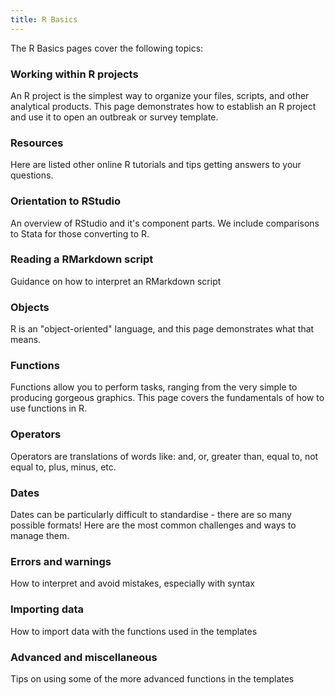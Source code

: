 ```yaml
---
title: R Basics
---
```


The R Basics pages cover the following topics:

### Working within R projects  

An R project is the simplest way to organize your files, scripts, and other analytical products. This page
demonstrates how to establish an R project and use it to open an outbreak or survey template.  

### Resources  

Here are listed other online R tutorials and tips getting answers to your questions.  

### Orientation to RStudio  

An overview of RStudio and it's component parts. We include comparisons to Stata for those converting to R.

### Reading a RMarkdown script

Guidance on how to interpret an RMarkdown script 
### Objects  

R is an "object-oriented" language, and this page demonstrates what that means.

### Functions

Functions allow you to perform tasks, ranging from the very simple to producing gorgeous graphics.
This page covers the fundamentals of how to use functions in R.

### Operators  

Operators are translations of words like: and, or, greater than, equal to, not equal to, plus, minus, etc. 

### Dates  

Dates can be particularly difficult to standardise - there are so many possible formats!
Here are the most common challenges and ways to manage them.  

### Errors and warnings 

How to interpret and avoid mistakes, especially with syntax

### Importing data

How to import data with the functions used in the templates

### Advanced and miscellaneous

Tips on using some of the more advanced functions in the templates



